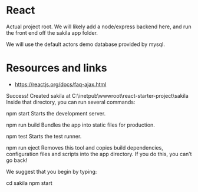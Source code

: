 # React

Actual project root. We will likely add a node/express backend here, and run the front end off the sakila app folder.

We will use the default actors demo database provided by mysql.



# Resources and links
* https://reactjs.org/docs/faq-ajax.html

Success! Created sakila at C:\inetpub\wwwroot\react-starter-project\sakila
Inside that directory, you can run several commands:

  npm start
    Starts the development server.

  npm run build
    Bundles the app into static files for production.

  npm test
    Starts the test runner.

  npm run eject
    Removes this tool and copies build dependencies, configuration files
    and scripts into the app directory. If you do this, you can’t go back!

We suggest that you begin by typing:

  cd sakila
  npm start

